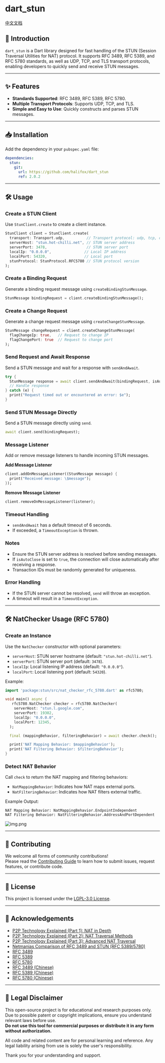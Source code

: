 # dart_stun

[中文文档](README-CN.md)

## 📖 Introduction

`dart_stun` is a Dart library designed for fast handling of the STUN (Session Traversal Utilities for NAT) protocol. It supports RFC 3489, RFC 5389, and RFC 5780 standards, as well as UDP, TCP, and TLS transport protocols, enabling developers to quickly send and receive STUN messages.

---

## ✨ Features

- **Standards Supported**: RFC 3489, RFC 5389, RFC 5780.  
- **Multiple Transport Protocols**: Supports UDP, TCP, and TLS.  
- **Simple and Easy to Use**: Quickly constructs and parses STUN messages.

---

## 📥 Installation

Add the dependency in your `pubspec.yaml` file:

```yaml
dependencies:
  stun:
    git:
      url: https://github.com/halifox/dart_stun
      ref: 2.0.2
```

---

## 🛠️ Usage

### Create a STUN Client

Use `StunClient.create` to create a client instance.

```dart
StunClient client = StunClient.create(
  transport: Transport.udp,          // Transport protocol: udp, tcp, or tls
  serverHost: "stun.hot-chilli.net", // STUN server address
  serverPort: 3478,                  // STUN server port
  localIp: "0.0.0.0",               // Local IP address
  localPort: 54320,                 // Local port
  stunProtocol: StunProtocol.RFC5780 // STUN protocol version
);
```

### Create a Binding Request

Generate a binding request message using `createBindingStunMessage`.

```dart
StunMessage bindingRequest = client.createBindingStunMessage();
```

### Create a Change Request

Generate a change request message using `createChangeStunMessage`.

```dart
StunMessage changeRequest = client.createChangeStunMessage(
  flagChangeIp: true,   // Request to change IP
  flagChangePort: true  // Request to change port
);
```

### Send Request and Await Response

Send a STUN message and wait for a response with `sendAndAwait`.

```dart
try {
  StunMessage response = await client.sendAndAwait(bindingRequest, isAutoClose: true);
  // Handle response
} catch (e) {
  print("Request timed out or encountered an error: $e");
}
```

### Send STUN Message Directly

Send a STUN message directly using `send`.

```dart
await client.send(bindingRequest);
```

### Message Listener

Add or remove message listeners to handle incoming STUN messages.

**Add Message Listener**

```dart
client.addOnMessageListener((StunMessage message) {
  print("Received message: \$message");
});
```

**Remove Message Listener**

```dart
client.removeOnMessageListener(listener);
```

### Timeout Handling

- `sendAndAwait` has a default timeout of 6 seconds.
- If exceeded, a `TimeoutException` is thrown.

### Notes

- Ensure the STUN server address is resolved before sending messages.
- If `isAutoClose` is set to `true`, the connection will close automatically after receiving a response.
- Transaction IDs must be randomly generated for uniqueness.

### Error Handling

- If the STUN server cannot be resolved, `send` will throw an exception.
- A timeout will result in a `TimeoutException`.

---

## 🛠️ NatChecker Usage (RFC 5780)

### Create an Instance

Use the `NatChecker` constructor with optional parameters:

- `serverHost`: STUN server hostname (default: `"stun.hot-chilli.net"`).
- `serverPort`: STUN server port (default: `3478`).
- `localIp`: Local listening IP address (default: `"0.0.0.0"`).
- `localPort`: Local listening port (default: `54320`).

Example:

```dart
import 'package:stun/src/nat_checker_rfc_5780.dart' as rfc5780;

void main() async {
   rfc5780.NatChecker checker = rfc5780.NatChecker(
    serverHost: "stun.l.google.com",
    serverPort: 19302,
    localIp: "0.0.0.0",
    localPort: 12345,
  );

  final (mappingBehavior, filteringBehavior) = await checker.check();

  print('NAT Mapping Behavior: $mappingBehavior');
  print('NAT Filtering Behavior: $filteringBehavior');
}
```

### Detect NAT Behavior

Call `check` to return the NAT mapping and filtering behaviors:

- `NatMappingBehavior`: Indicates how NAT maps external ports.
- `NatFilteringBehavior`: Indicates how NAT filters external traffic.

Example Output:

```text
NAT Mapping Behavior: NatMappingBehavior.EndpointIndependent
NAT Filtering Behavior: NatFilteringBehavior.AddressAndPortDependent
```

![img.png](doc/img.png)

---

## 🤝 Contributing

We welcome all forms of community contributions!  
Please read the [Contributing Guide](CONTRIBUTING.md) to learn how to submit issues, request features, or contribute code.

---

## 📜 License

This project is licensed under the [LGPL-3.0 License](LICENSE).

---

## 🙏 Acknowledgements

- [P2P Technology Explained (Part 1): NAT in Depth](http://www.52im.net/thread-50-1-1.html)
- [P2P Technology Explained (Part 2): NAT Traversal Methods](http://www.52im.net/thread-542-1-1.html)
- [P2P Technology Explained (Part 3): Advanced NAT Traversal](http://www.52im.net/thread-2872-1-1.html)
- [Netmanias Comparison of RFC 3489 and STUN (RFC 5389/5780)](https://netmanias.com/en/post/techdocs/6065/nat-network-protocol/stun-rfc-3489-vs-stun-rfc-5389-5780)
- [RFC 3489](https://datatracker.ietf.org/doc/html/rfc3489)
- [RFC 5389](https://datatracker.ietf.org/doc/html/rfc5389)
- [RFC 5780](https://datatracker.ietf.org/doc/html/rfc5780)
- [RFC 3489 (Chinese)](https://rfc2cn.com/rfc3489.html)
- [RFC 5389 (Chinese)](https://rfc2cn.com/rfc5389.html)
- [RFC 5780 (Chinese)](https://rfc2cn.com/rfc5780.html)

---

## 📢 Legal Disclaimer

This open-source project is for educational and research purposes only.  
Due to possible patent or copyright implications, ensure you understand relevant laws before use.  
**Do not use this tool for commercial purposes or distribute it in any form without authorization.**

All code and related content are for personal learning and reference. Any legal liability arising from use is solely the user's responsibility.

Thank you for your understanding and support.
